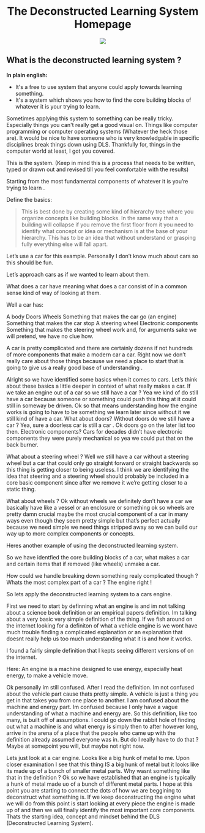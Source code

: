 
<h1 align="center"> The Deconstructed Learning System Homepage </h1>


<p align="center">

<img src="https://i.imgur.com/Yky4kVY.png">

</p>



<p align="center">

## What is the deconstructed learning system ?

**In plain english:**

- It's a free to use system that anyone could apply towards learning something.
- It's a system which shows you how to find the core building blocks of whatever it is your trying to learn.

Sometimes applying this system to something can be really tricky. Especially things you can't really get a good visual on. Things like computer programming or computer operating systems (Whatever the heck those are).
It would be nice to have someone who is very knowledgable in specific disciplines break things down using DLS.
Thankfully for, things in the computer world at least, I got you covered.

This is the system.
(Keep in mind this is a process that needs to be written, typed or drawn out and revised till you feel comfortable with the results)

Starting from the most fundamental components of whatever it is you’re trying to learn .

Define the basics:
> This is best done by creating some kind of hierarchy tree where you organize concepts like building blocks.
In the same way that a building will collapse if you remove the first floor from it you need to identify what concept or idea or mechanism is at the base of your hierarchy. This has to be an idea that without understand or grasping fully everything else will fall apart.

Let’s use a car for this example. Personally I don’t know much about cars so this should be fun.

Let’s approach cars as if we wanted to learn about them.

What does a car have meaning what does a car consist of in a common sense kind of way of looking at them.

Well a car has:

A body
Doors
Wheels
Something that makes the car go (an engine)
Something that makes the car stop
A steering wheel
Electronic components
Something that makes the steering wheel work and, for arguments sake we will pretend, we have no clue how.


A car is pretty complicated and there are certainly dozens if not hundreds of more components that make a modern car a car. Right now we don’t really care about those things because we need a place to start that is going to give us a really good base of understanding .

Alright so we have identified some basics when it comes to cars. Let’s think about these basics a little deeper in context of what really makes a car.
If we take an engine out of a car so we still have a car ? Yea we kind of do still have a car because someone or something could push this thing at it could still in someway be driven.
Ok so that means understanding how the engine works is going to have to be something we learn later since without it we still kind of have a car.
What about doors? Without doors do we still have a car ? Yea, sure a doorless car is still a car . Ok doors go on the later list too then.
Electronic components? Cars for decades didn’t have electronic components they were purely mechanical so yea we could put that on the back burner.

What about a steering wheel ? Well we still have a car without a steering wheel but a car that could only go straight forward or straight backwards so this thing is getting closer to being useless. I think we are identifying the idea that steering and a steering wheel should probably be included in a core basic component since after we remove it we’re getting closer to a static thing.


What about wheels ?
Ok without wheels we definitely don’t have a car we basically have like a vessel or an enclosure or something ok so wheels are pretty damn crucial maybe the most crucial component of a car in many ways even though they seem pretty simple but that’s perfect actually because we need simple we need things stripped away so we can build our way up to more complex components or concepts.


Heres another example of using the deconstructed learning system. 

So we have identfied the core building blocks of a car, what makes a car and certain items that if removed (like wheels) unmake a car.

How could we handle breaking down something realy complicated though ? 
Whats the most complex part of a car ? The engine right !

So lets apply the deconstructed learning system to a cars engine.

First we need to start by definning what an engine is and im not talking about a science book definition or an empirical papers definition. Im talking about a very basic very simple definition of the thing.
If we fish around on the internet looking for a definiton of what a vehicle engine is we wont have much trouble finding a complicated explanation or an explanation that doesnt really help us too much understanding what it is and how it works.

I found a fairly simple definition that I kepts seeing different versions of on the internet.

Here:
An engine is a machine designed to use energy, especially heat energy, to make a vehicle move.

Ok personally im still confused. After I read the definition.
Im not confused about the vehicle part cause thats pretty simple. A vehicle is just a thing you get in that takes you from one place to another. 
I am confused about the machine and energy part.
Im confused because I only have a vague understanding of what a machine and energy are.
So this definition, like too many, is built off of assumptions.
I could go down the rabbit hole of finding out what a machine is and what energy is simply then to after however long, arrive in the arena of a place that the people who came up with the definition already assumed everyone was in.
But do I really have to do that ? Maybe at somepoint you will, but maybe not right now.

Lets just look at a car engine.
Looks like a big hunk of metal to me.
Upon closer examination I see that this thing IS a big hunk of metal but it looks like its made up of a bunch of smaller metal parts. Why wasnt something like that in the definition ? 
Ok so we have established that an engine is typically a hunk of metal made uo of a bunch of different metal parts.
I hope at this point you are starting to connect the dots of how we are beggining to deconstruct what something is.
If we keep deconstructing the engine what we will do from this point is start looking at every piece the engine is made up of and then we will finally identify the most important core components.
Thats the starting idea, concept and mindset behind the DLS (Deconstructed Learning System).

</p>


